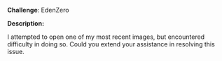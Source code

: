 
**Challenge**: EdenZero


**Description:**

I attempted to open one of my most recent images, but encountered difficulty in doing so. Could you extend your assistance in resolving this issue.



